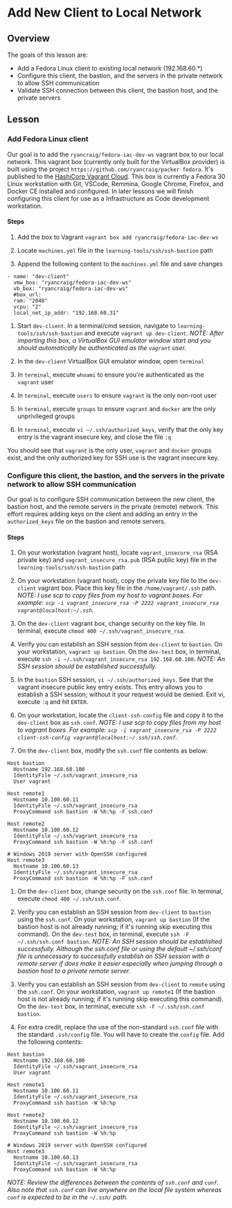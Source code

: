 # Add New Client to Local Network
## Overview

The goals of this lesson are:

* Add a Fedora Linux client to existing local network (192.168.60.*)
* Configure this client, the bastion, and the servers in the private network to allow SSH communication
* Validate SSH connection between this client, the bastion host, and the private servers

## Lesson
### Add Fedora Linux client

Our goal is to add the `ryancraig/fedora-iac-dev-ws` vagrant box to our local network. This vagrant box (currently only built for the VirtualBox provider) is built using the project `https://github.com/ryancraig/packer-fedora`. It's published to the [HashiCorp Vagrant Cloud](https://app.vagrantup.com/ryancraig/boxes/fedora-iac-dev-ws). This box is currently a Fedora 30 Linux workstation with Git, VSCode, Remmina, Google Chrome, Firefox, and Docker CE installed and configured. In later lessons we will finish configuring this client for use as a Infrastructure as Code development workstation.

#### Steps

1. Add the box to Vagrant
`vagrant box add ryancraig/fedora-iac-dev-ws`

1. Locate `machines.yml` file in the `learning-tools/ssh/ssh-bastion` path

1. Append the following content to the `machines.yml` file and save changes

```
- name: "dev-client"
  vmw_box: "ryancraig/fedora-iac-dev-ws"
  vb_box: "ryancraig/fedora-iac-dev-ws"
  #box_url: 
  ram: "2048"
  vcpu: "2"
  local_net_ip_addr: "192.168.60.31"
```

1. Start `dev-client`. In a terminal/cmd session, navigate to `learning-tools/ssh/ssh-bastion` and execute `vagrant up dev-client`.
*NOTE: After importing this box, a VirtualBox GUI emulator window start and you should automatically be authenticated as the `vagrant` user.*

1. In the `dev-client` VirtualBox GUI emulator window, open `terminal`

1. In `terminal`, execute `whoami` to ensure you're authenticated as the `vagrant` user

1. In `terminal`, execute `users` to ensure `vagrant` is the only non-root user

1. In `terminal`, execute `groups` to ensure `vagrant` and `docker` are the only unprivileged groups

1. In `terminal`, execute `vi ~/.ssh/authorized_keys`, verify that the only key entry is the vagrant insecure key, and close the file `:q`

You should see that `vagrant` is the only user, `vagrant` and `docker` groups exist, and the only authorized key for SSH use is the vagrant insecure key.

### Configure this client, the bastion, and the servers in the private network to allow SSH communication

Our goal is to configure SSH communication between the new client, the bastion host, and the remote servers in the private (remote) network. This effort requires adding keys on the client and adding an entry in the `authorized_keys` file on the bastion and remote servers.

#### Steps

1. On your workstation (vagrant host), locate `vagrant_insecure_rsa` (RSA private key) and `vagrant_insecure_rsa.pub` (RSA public key) file in the `learning-tools/ssh/ssh-bastion` path

1. On your workstation (vagrant host), copy the private key file to the `dev-client` vagrant box. Place this key file in the `/home/vagrant/.ssh` path.
*NOTE: I use scp to copy files from my host to vagrant boxes. For example: `scp -i vagrant_insecure_rsa -P 2222 vagrant_insecure_rsa vagrant@localhost:~/.ssh`.*

1. On the `dev-client` vagrant box, change security on the key file. In terminal, execute `chmod 400 ~/.ssh/vagrant_insecure_rsa`.

1. Verify you can establish an SSH session from `dev-client` to `bastion`. On your workstation, `vagrant up bastion`. On the `dev-test` box, in terminal, execute `ssh -i ~/.ssh/vagrant_insecure_rsa 192.168.60.100`. *NOTE: An SSH session should be established successfully.*

1. In the `bastion` SSH session, `vi ~/.ssh/authorized_keys`. See that the vagrant insecure public key entry exists. This entry allows you to establish a SSH session; without it your request would be denied. Exit vi, execute `:q` and hit `ENTER`.

1. On your workstation, locate the `client-ssh-config` file and copy it to the `dev-client` box as `ssh.conf`. *NOTE: I use scp to copy files from my host to vagrant boxes. For example: `scp -i vagrant_insecure_rsa -P 2222 client-ssh-config vagrant@localhost:~/.ssh/ssh.conf`.*

1. On the `dev-client` box, modify the `ssh.conf` file contents as below:
```
Host bastion
  Hostname 192.168.60.100
  IdentityFile ~/.ssh/vagrant_insecure_rsa
  User vagrant

Host remote1
  Hostname 10.100.60.11
  IdentityFile ~/.ssh/vagrant_insecure_rsa
  ProxyCommand ssh bastion -W %h:%p -F ssh.conf

Host remote2
  Hostname 10.100.60.12
  IdentityFile ~/.ssh/vagrant_insecure_rsa
  ProxyCommand ssh bastion -W %h:%p -F ssh.conf

# Windows 2019 server with OpenSSH configured
Host remote3
  Hostname 10.100.60.13
  IdentityFile ~/.ssh/vagrant_insecure_rsa
  ProxyCommand ssh bastion -W %h:%p -F ssh.conf
```
1. On the `dev-client` box, change security on the `ssh.conf` file. In terminal, execute `chmod 400 ~/.ssh/ssh.conf`.

1. Verify you can establish an SSH session from `dev-client` to `bastion` using the `ssh.conf`. On your workstation, `vagrant up bastion` (If the bastion host is not already running; if it's running skip executing this command). On the `dev-test` box, in terminal, execute `ssh -F ~/.ssh/ssh.conf bastion`. *NOTE: An SSH session should be established successfully. Although the ssh.conf file or using the default ~/.ssh/conf file is unnecessary to successfully establish an SSH session with a remote server if does make it easier especially when jumping through a bastion host to a private remote server.*

1. Verify you can establish an SSH session from `dev-client` to `remote` using the `ssh.conf`. On your workstation, `vagrant up remote1` (If the bastion host is not already running; if it's running skip executing this command). On the `dev-test` box, in terminal, execute `ssh -F ~/.ssh/ssh.conf bastion`.

1. For extra credit, replace the use of the non-standard `ssh.conf` file with the standard `.ssh/config` file. You will have to create the `config` file. Add the following contents:
```
Host bastion
  Hostname 192.168.60.100
  IdentityFile ~/.ssh/vagrant_insecure_rsa
  User vagrant

Host remote1
  Hostname 10.100.60.11
  IdentityFile ~/.ssh/vagrant_insecure_rsa
  ProxyCommand ssh bastion -W %h:%p

Host remote2
  Hostname 10.100.60.12
  IdentityFile ~/.ssh/vagrant_insecure_rsa
  ProxyCommand ssh bastion -W %h:%p

# Windows 2019 server with OpenSSH configured
Host remote3
  Hostname 10.100.60.13
  IdentityFile ~/.ssh/vagrant_insecure_rsa
  ProxyCommand ssh bastion -W %h:%p
  ```
  
  *NOTE: Review the differences between the contents of `ssh.conf` and `conf`. Also note that `ssh.conf` can live anywhere on the local file system whereas `conf` is expected to be in the `~/.ssh/` path.*